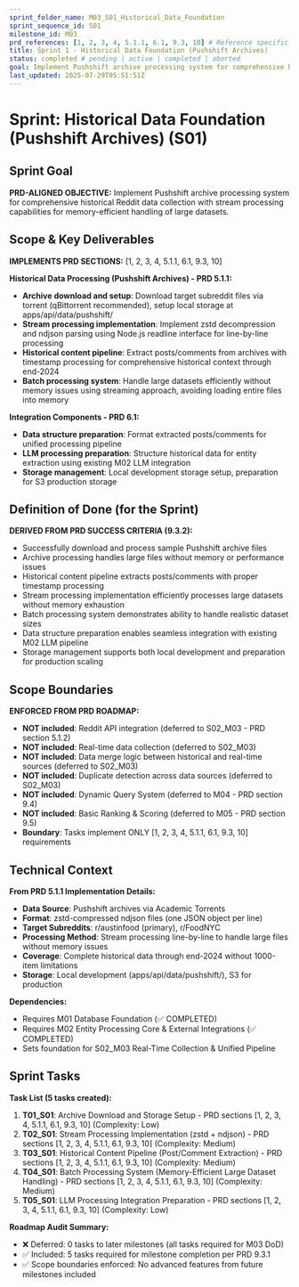 ```yaml
---
sprint_folder_name: M03_S01_Historical_Data_Foundation
sprint_sequence_id: S01
milestone_id: M03
prd_references: [1, 2, 3, 4, 5.1.1, 6.1, 9.3, 10] # Reference specific PRD sections
title: Sprint 1 - Historical Data Foundation (Pushshift Archives)
status: completed # pending | active | completed | aborted
goal: Implement Pushshift archive processing system for comprehensive historical Reddit data collection with stream processing capabilities for memory-efficient handling of large datasets.
last_updated: 2025-07-29T05:51:51Z
---
```


# Sprint: Historical Data Foundation (Pushshift Archives) (S01)

## Sprint Goal

**PRD-ALIGNED OBJECTIVE:** Implement Pushshift archive processing system for comprehensive historical Reddit data collection with stream processing capabilities for memory-efficient handling of large datasets.

## Scope & Key Deliverables

**IMPLEMENTS PRD SECTIONS:** [1, 2, 3, 4, 5.1.1, 6.1, 9.3, 10]

**Historical Data Processing (Pushshift Archives) - PRD 5.1.1:**

- **Archive download and setup**: Download target subreddit files via torrent (qBittorrent recommended), setup local storage at apps/api/data/pushshift/
- **Stream processing implementation**: Implement zstd decompression and ndjson parsing using Node.js readline interface for line-by-line processing
- **Historical content pipeline**: Extract posts/comments from archives with timestamp processing for comprehensive historical context through end-2024
- **Batch processing system**: Handle large datasets efficiently without memory issues using streaming approach, avoiding loading entire files into memory

**Integration Components - PRD 6.1:**

- **Data structure preparation**: Format extracted posts/comments for unified processing pipeline
- **LLM processing preparation**: Structure historical data for entity extraction using existing M02 LLM integration
- **Storage management**: Local development storage setup, preparation for S3 production storage

## Definition of Done (for the Sprint)

**DERIVED FROM PRD SUCCESS CRITERIA (9.3.2):**

- Successfully download and process sample Pushshift archive files
- Archive processing handles large files without memory or performance issues
- Historical content pipeline extracts posts/comments with proper timestamp processing
- Stream processing implementation efficiently processes large datasets without memory exhaustion
- Batch processing system demonstrates ability to handle realistic dataset sizes
- Data structure preparation enables seamless integration with existing M02 LLM pipeline
- Storage management supports both local development and preparation for production scaling

## Scope Boundaries

**ENFORCED FROM PRD ROADMAP:**

- **NOT included**: Reddit API integration (deferred to S02_M03 - PRD section 5.1.2)
- **NOT included**: Real-time data collection (deferred to S02_M03)
- **NOT included**: Data merge logic between historical and real-time sources (deferred to S02_M03)
- **NOT included**: Duplicate detection across data sources (deferred to S02_M03)
- **NOT included**: Dynamic Query System (deferred to M04 - PRD section 9.4)
- **NOT included**: Basic Ranking & Scoring (deferred to M05 - PRD section 9.5)
- **Boundary**: Tasks implement ONLY [1, 2, 3, 4, 5.1.1, 6.1, 9.3, 10] requirements

## Technical Context

**From PRD 5.1.1 Implementation Details:**

- **Data Source**: Pushshift archives via Academic Torrents
- **Format**: zstd-compressed ndjson files (one JSON object per line)
- **Target Subreddits**: r/austinfood (primary), r/FoodNYC
- **Processing Method**: Stream processing line-by-line to handle large files without memory issues
- **Coverage**: Complete historical data through end-2024 without 1000-item limitations
- **Storage**: Local development (apps/api/data/pushshift/), S3 for production

**Dependencies:**
- Requires M01 Database Foundation (✅ COMPLETED)
- Requires M02 Entity Processing Core & External Integrations (✅ COMPLETED)
- Sets foundation for S02_M03 Real-Time Collection & Unified Pipeline

## Sprint Tasks

**Task List (5 tasks created):**

1. **T01_S01**: Archive Download and Storage Setup - PRD sections [1, 2, 3, 4, 5.1.1, 6.1, 9.3, 10] (Complexity: Low)
2. **T02_S01**: Stream Processing Implementation (zstd + ndjson) - PRD sections [1, 2, 3, 4, 5.1.1, 6.1, 9.3, 10] (Complexity: Medium)
3. **T03_S01**: Historical Content Pipeline (Post/Comment Extraction) - PRD sections [1, 2, 3, 4, 5.1.1, 6.1, 9.3, 10] (Complexity: Medium)
4. **T04_S01**: Batch Processing System (Memory-Efficient Large Dataset Handling) - PRD sections [1, 2, 3, 4, 5.1.1, 6.1, 9.3, 10] (Complexity: Medium)
5. **T05_S01**: LLM Processing Integration Preparation - PRD sections [1, 2, 3, 4, 5.1.1, 6.1, 9.3, 10] (Complexity: Low)

**Roadmap Audit Summary:**
- ❌ Deferred: 0 tasks to later milestones (all tasks required for M03 DoD)
- ✅ Included: 5 tasks required for milestone completion per PRD 9.3.1
- ✅ Scope boundaries enforced: No advanced features from future milestones included